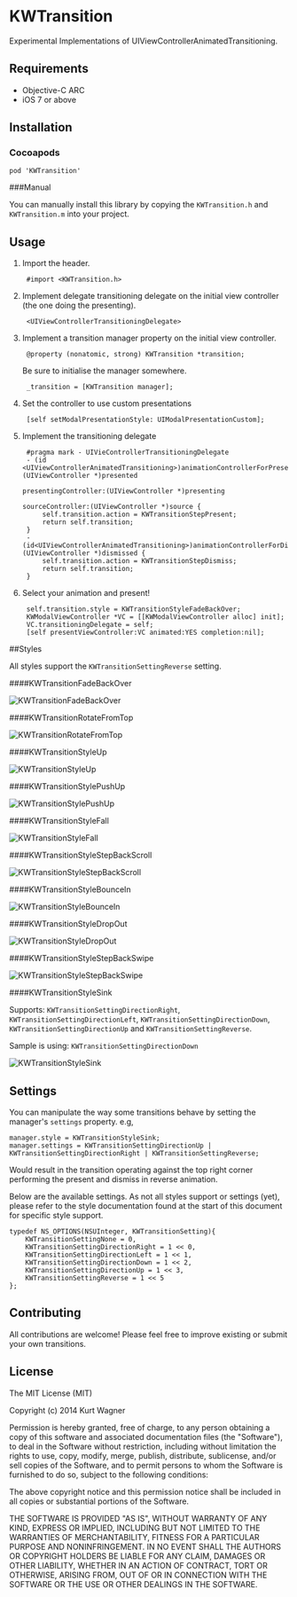 # KWTransition

Experimental Implementations of UIViewControllerAnimatedTransitioning.

## Requirements

- Objective-C ARC
- iOS 7 or above

## Installation
### Cocoapods

    pod 'KWTransition'

###Manual

You can manually install this library by copying the `KWTransition.h` and `KWTransition.m` into your project.

## Usage

1. Import the header.

        #import <KWTransition.h>

2. Implement delegate transitioning delegate on the initial view controller (the one doing the presenting).

        <UIViewControllerTransitioningDelegate>

3. Implement a transition manager property on the initial view controller.

        @property (nonatomic, strong) KWTransition *transition;

    Be sure to initialise the manager somewhere.
        
        _transition = [KWTransition manager];

4. Set the controller to use custom presentations

        [self setModalPresentationStyle: UIModalPresentationCustom];

5. Implement the transitioning delegate


        #pragma mark - UIVieControllerTransitioningDelegate
        - (id <UIViewControllerAnimatedTransitioning>)animationControllerForPresentedController:(UIViewController *)presented
								                                           presentingController:(UIViewController *)presenting
                                                                               sourceController:(UIViewController *)source {
	        self.transition.action = KWTransitionStepPresent;
	        return self.transition;
        }
        -(id<UIViewControllerAnimatedTransitioning>)animationControllerForDismissedController:(UIViewController *)dismissed {
	        self.transition.action = KWTransitionStepDismiss;
	        return self.transition;
        }

6. Select your animation and present!

        self.transition.style = KWTransitionStyleFadeBackOver;
	    KWModalViewController *VC = [[KWModalViewController alloc] init];
	    VC.transitioningDelegate = self;
	    [self presentViewController:VC animated:YES completion:nil];

##Styles

All styles support the `KWTransitionSettingReverse` setting.

####KWTransitionFadeBackOver

![](https://raw.github.com/KurtWagner/KWTransition/master/Sample/KWTransitionFadeBackOver.gif "KWTransitionFadeBackOver")

####KWTransitionRotateFromTop

![](https://raw.github.com/KurtWagner/KWTransition/master/Sample/KWTransitionRotateFromTop.gif "KWTransitionRotateFromTop")

####KWTransitionStyleUp

![](https://raw.github.com/KurtWagner/KWTransition/master/Sample/KWTransitionStyleUp.gif "KWTransitionStyleUp")

####KWTransitionStylePushUp

![](https://raw.github.com/KurtWagner/KWTransition/master/Sample/KWTransitionStylePushUp.gif "KWTransitionStylePushUp")

####KWTransitionStyleFall

![](https://raw.github.com/KurtWagner/KWTransition/master/Sample/KWTransitionStyleFall.gif "KWTransitionStyleFall")

####KWTransitionStyleStepBackScroll

![](https://raw.github.com/KurtWagner/KWTransition/master/Sample/KWTransitionStyleStepBackScroll.gif "KWTransitionStyleStepBackScroll")

####KWTransitionStyleBounceIn

![](https://raw.github.com/KurtWagner/KWTransition/master/Sample/KWTransitionStyleBounceIn.gif "KWTransitionStyleBounceIn")

####KWTransitionStyleDropOut

![](https://raw.github.com/KurtWagner/KWTransition/master/Sample/KWTransitionStyleDropOut.gif "KWTransitionStyleDropOut")

####KWTransitionStyleStepBackSwipe

![](https://raw.github.com/KurtWagner/KWTransition/master/Sample/KWTransitionStyleStepBackSwipe.gif "KWTransitionStyleStepBackSwipe")


####KWTransitionStyleSink

Supports:  `KWTransitionSettingDirectionRight`, `KWTransitionSettingDirectionLeft`, `KWTransitionSettingDirectionDown`, `KWTransitionSettingDirectionUp` and `KWTransitionSettingReverse`.

Sample is using: `KWTransitionSettingDirectionDown`

![](https://raw.github.com/KurtWagner/KWTransition/master/Sample/KWTransitionStyleSink.gif "KWTransitionStyleSink")

## Settings

You can manipulate the way some transitions behave by setting the manager's `settings` property. e.g,

    manager.style = KWTransitionStyleSink;
    manager.settings = KWTransitionSettingDirectionUp | KWTransitionSettingDirectionRight | KWTransitionSettingReverse; 

Would result in the transition operating against the top right corner performing the present and dismiss in reverse animation.

Below are the available settings. As not all styles support or settings (yet), please refer to the style documentation found at the start of this document for specific style support.

    typedef NS_OPTIONS(NSUInteger, KWTransitionSetting){
	    KWTransitionSettingNone = 0,
	    KWTransitionSettingDirectionRight = 1 << 0,
	    KWTransitionSettingDirectionLeft = 1 << 1,
	    KWTransitionSettingDirectionDown = 1 << 2,
	    KWTransitionSettingDirectionUp = 1 << 3,
	    KWTransitionSettingReverse = 1 << 5
    };

## Contributing

All contributions are welcome! Please feel free to improve existing or submit your own transitions.

## License

The MIT License (MIT)

Copyright (c) 2014 Kurt Wagner

Permission is hereby granted, free of charge, to any person obtaining a copy
of this software and associated documentation files (the "Software"), to deal
in the Software without restriction, including without limitation the rights
to use, copy, modify, merge, publish, distribute, sublicense, and/or sell
copies of the Software, and to permit persons to whom the Software is
furnished to do so, subject to the following conditions:

The above copyright notice and this permission notice shall be included in all
copies or substantial portions of the Software.

THE SOFTWARE IS PROVIDED "AS IS", WITHOUT WARRANTY OF ANY KIND, EXPRESS OR
IMPLIED, INCLUDING BUT NOT LIMITED TO THE WARRANTIES OF MERCHANTABILITY,
FITNESS FOR A PARTICULAR PURPOSE AND NONINFRINGEMENT. IN NO EVENT SHALL THE
AUTHORS OR COPYRIGHT HOLDERS BE LIABLE FOR ANY CLAIM, DAMAGES OR OTHER
LIABILITY, WHETHER IN AN ACTION OF CONTRACT, TORT OR OTHERWISE, ARISING FROM,
OUT OF OR IN CONNECTION WITH THE SOFTWARE OR THE USE OR OTHER DEALINGS IN THE
SOFTWARE.

